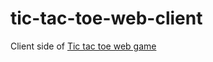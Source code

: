 # tic-tac-toe-web-client
Client side of [Tic tac toe web game](https://tic-tac-toe-webgame.herokuapp.com/)
